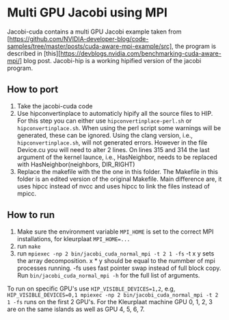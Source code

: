 # Multi GPU Jacobi using MPI
Jacobi-cuda contains a multi GPU Jacobi example taken from [https://github.com/NVIDIA-developer-blog/code-samples/tree/master/posts/cuda-aware-mpi-example/src], the program is described in [this][https://devblogs.nvidia.com/benchmarking-cuda-aware-mpi/] blog post.
Jacobi-hip is a working hipified version of the jacobi program.

## How to port
1. Take the jacobi-cuda code
2. Use hipconvertinplace to automaticly hipify all the source files to HIP.
    For this step you can either use `hipconvertinplace-perl.sh` or `hipconvertinplace.sh`.
    When using the perl script some warnings will be generated, these can be ignored.
    Using the clang version, i.e., `hipconvertinplace.sh`, will not generated errors.
    However in the file Device.cu you will need to alter 2 lines. On lines 315 and 314 the last argument of the kernel launce, i.e., HasNeighbor, needs to be replaced with HasNeighbor(neighbors, DIR_RIGHT)
3. Replace the makefile with the the one in this folder.
    The Makefile in this folder is an edited version of the original Makefile.
    Main difference are, it uses hipcc instead of nvcc and uses hipcc to link the files instead of mpicc. 

## How to run
1. Make sure the environment variable `MPI_HOME` is set to the correct MPI installations, for kleurplaat `MPI_HOME=...`
2. run `make`
3. run `mpiexec -np 2 bin/jacobi_cuda_normal_mpi -t 2 1 -fs`
    -t x y sets the array decomposition. x * y should be equal to the nummber of mpi processes running.
    -fs uses fast pointer swap instead of full block copy.
    Run `bin/jacobi_cuda_normal_mpi -h` for the full list of arguments.

To run on specific GPU's use `HIP_VISIBLE_DEVICES=1,2`, e.g, `HIP_VISIBLE_DEVICES=0,1 mpiexec -np 2 bin/jacobi_cuda_normal_mpi -t 2 1 -fs` runs on the first 2 GPU's.
For the Kleurplaat machine GPU 0, 1, 2, 3 are on the same islands as well as GPU 4, 5, 6, 7.

